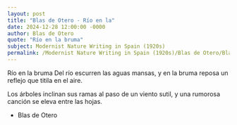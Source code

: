 ```yaml
---
layout: post
title: "Blas de Otero - Río en la"
date: 2024-12-28 12:00:00 -0000
author: Blas de Otero
quote: "Río en la bruma"
subject: Modernist Nature Writing in Spain (1920s)
permalink: /Modernist Nature Writing in Spain (1920s)/Blas de Otero/Blas de Otero - Río en la
---
```


Río en la bruma
Del río escurren
las aguas mansas,
y en la bruma
reposa un reflejo
que titila en el aire.

Los árboles inclinan
sus ramas al paso
de un viento sutil,
y una rumorosa canción
se eleva entre las hojas.

- Blas de Otero
